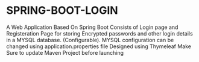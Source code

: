 # SPRING-BOOT-LOGIN
A Web Application Based On Spring Boot
Consists of Login page and Registeration Page for storing Encrypted passwords and other login details in a MYSQL database. (Configurable).
MYSQL configuration can be changed using application.properties file
Designed using Thymeleaf
Make Sure to update Maven Project before launching
